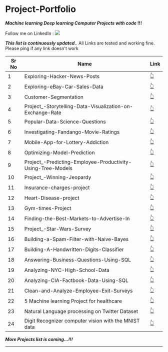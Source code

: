 # Project-Portfolio


***Machine learning Deep learning Computer  Projects with code* !!!**

Follow me on LinkedIn : [![](https://img.shields.io/badge/LinkedIn-0077B5?style=for-the-badge&logo=linkedin&logoColor=white)](https://www.linkedin.com/in/ndongayami-muteweri-632a70b0/)

***This list is continuously updated.***. All Links are tested and working fine. Please ping if any link doesn't work

| Sr No | Name                                                         | Link                                                         |
| ----- | ------------------------------------------------------------ | ------------------------------------------------------------ |
| 1     | Exploring-Hacker-News-Posts                                  | [👆](https://github.com/Ndo71292/Exploring-Hacker-News-Posts) |
| 2     | Exploring-eBay-Car-Sales-Data                                | [👆](https://github.com/Ndo71292/Exploring-eBay-Car-Sales-Data) |
| 3     | Customer-Segmentation                                        | [👆](https://github.com/Ndo71292/Customer-Segmentation)        |
| 4     | Project_-Storytelling-Data-Visualization-on-Exchange-Rate    | [👆](https://github.com/Ndo71292/Project_-Storytelling-Data-Visualization-on-Exchange-Rates) |
| 5     | Popular-Data-Science-Questions                               | [👆](https://github.com/Ndo71292/Popular-Data-Science-Questions) |
| 6     | Investigating-Fandango-Movie-Ratings                         | [👆](https://github.com/Ndo71292/Investigating-Fandango-Movie-Ratings) |
| 7     | Mobile-App-for-Lottery-Addiction                             | [👆](https://github.com/Ndo71292/Mobile-App-for-Lottery-Addiction) |
| 8     | Optimizing-Model-Prediction                                  | [👆](https://github.com/Ndo71292/Optimizing-Model-Prediction) |
| 9     | Project_-Predicting-Employee-Productivity-Using-Tree-Models  | [👆](https://github.com/Ndo71292/Project_-Predicting-Employee-Productivity-Using-Tree-Models) |
| 10    | Project_-Winning-Jeopardy                                    | [👆](https://github.com/Ndo71292/Project_-Winning-Jeopardy) |
| 11    | Insurance-charges-project                                    | [👆](https://github.com/Ndo71292/Insurance-charges-project) |
| 12    | Heart-Disease-project                                        | [👆](https://github.com/Ndo71292/Heart-Disease-project) |
| 13    | Gym-times-Project                                            | [👆](https://github.com/Ndo71292/Gym-times-Project) |
| 14    | Finding-the-Best-Markets-to-Advertise-In                     | [👆](https://github.com/Ndo71292/Finding-the-Best-Markets-to-Advertise-In) |
| 15    | Project_-Star-Wars-Survey                                    | [👆](https://github.com/Ndo71292/Project_-Star-Wars-Survey) |
| 16    | Building-a-Spam-Filter-with-Naive-Bayes                      | [👆](https://github.com/Ndo71292/Building-a-Spam-Filter-with-Naive-Bayes) |
| 17    | Building-A-Handwritten-Digits-Classifier                     | [👆](https://github.com/Ndo71292/Building-A-Handwritten-Digits-Classifier) |
| 18    | Answering-Business-Questions-Using-SQL                       | [👆](https://github.com/Ndo71292/Answering-Business-Questions-Using-SQL) |
| 19    | Analyzing-NYC-High-School-Data                               | [👆](https://github.com/Ndo71292/Analyzing-NYC-High-School-Data) |
| 20    | Analyzing-CIA-Factbook-Data-Using-SQL                        | [👆](https://github.com/Ndo71292/Analyzing-CIA-Factbook-Data-Using-SQL) |
| 21    | Clean-and-Analyze-Employee-Exit-Surveys                      | [👆](https://github.com/Ndo71292/Clean-and-Analyze-Employee-Exit-Surveys) |
| 22    | 5 Machine learning Project for healthcare                    | [👆](https://medium.datadriveninvestor.com/5-machine-learning-projects-for-healthcare-bbd0eac57b4a) 
| 23    | Natural Language processing on Twitter Dataset               | [👆](https://github.com/Ndo71292/Natural-Language-Processing-with-Disaster-Tweets) 
| 24    | Digit Recognizer computer vision with the MNIST data         | [👆](https://github.com/Ndo71292/Digital-Recognizer-Computer-Vision-Project/blob/main/Digital%20Recognizer/Digital%20Recognizer.ipynb)| 



***More Projects list is coming...!!!***

---
